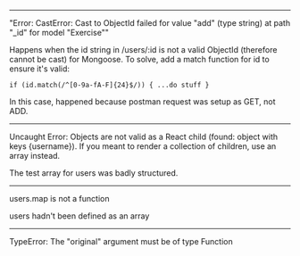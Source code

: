 ____________________________________________________________________________________________________

"Error: CastError: Cast to ObjectId failed for value \"add\" (type string) at path \"_id\" for model \"Exercise\""

Happens when the id string in /users/:id is not a valid ObjectId (therefore cannot be cast) for Mongoose. To solve, add a match function for id to ensure it's valid:

    if (id.match(/^[0-9a-fA-F]{24}$/)) { ...do stuff } 

In this case, happened because postman request was setup as GET, not ADD.

____________________________________________________________________________________________________

Uncaught Error: Objects are not valid as a React child (found: object with keys {username}). If you meant to render a collection of children, use an array instead.

The test array for users was badly structured. 
____________________________________________________________________________________________________

users.map is not a function

users hadn't been defined as an array

____________________________________________________________________________________________________

TypeError: The "original" argument must be of type Function
